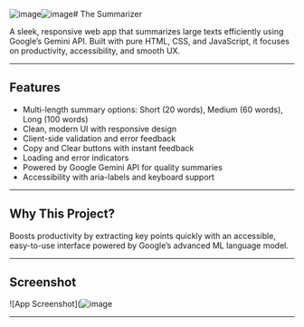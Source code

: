 ![image](https://github.com/user-attachments/assets/4a95aee4-3e22-47a5-aa4e-3e0ed2b3af66)![image](https://github.com/user-attachments/assets/4a95aee4-3e22-47a5-aa4e-3e0ed2b3af66)# The Summarizer

A sleek, responsive web app that summarizes large texts efficiently using Google’s Gemini API. Built with pure HTML, CSS, and JavaScript, it focuses on productivity, accessibility, and smooth UX.

---

## Features

- Multi-length summary options: Short (20 words), Medium (60 words), Long (100 words)  
- Clean, modern UI with responsive design  
- Client-side validation and error feedback  
- Copy and Clear buttons with instant feedback  
- Loading and error indicators  
- Powered by Google Gemini API for quality summaries  
- Accessibility with aria-labels and keyboard support  

---

## Why This Project?

Boosts productivity by extracting key points quickly with an accessible, easy-to-use interface powered by Google’s advanced ML language model.

---

## Screenshot

![App Screenshot](![image](https://github.com/user-attachments/assets/225f6464-8288-4f60-a0fd-cec84ad33b6e)

---
